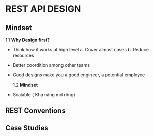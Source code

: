 # REST API DESIGN

## Mindset

1.1 **Why Design first?**

- Think how it works at high level
  a. Cover almost cases
  b. Reduce resources
- Better coordition among other teams
- Good designs make you a good engineer, a potential employee

  1.2 **Mindset**

- Scalable ( Khả năng mở rộng)

## REST Conventions

## Case Studies
